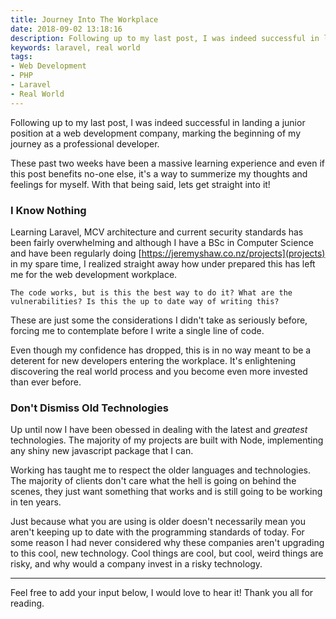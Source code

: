 ```yaml
---
title: Journey Into The Workplace
date: 2018-09-02 13:18:16
description: Following up to my last post, I was indeed successful in landing a junior position at a web development company, marking the beginning of my journey as a professional developer.
keywords: laravel, real world
tags:
- Web Development
- PHP
- Laravel
- Real World
---
```


Following up to my last post, I was indeed successful in landing a junior position at a web development company, marking the beginning of my journey as a professional developer.

These past two weeks have been a massive learning experience and even if this post benefits no-one else, it's a way to summerize my thoughts and feelings for myself. With that being said, lets get straight into it!
<!-- more -->

### I Know Nothing

Learning Laravel, MCV architecture and current security standards has been fairly overwhelming and although I have a BSc in Computer Science and have been regularly doing [https://jeremyshaw.co.nz/projects](projects) in my spare time, I realized straight away how under prepared this has left me for the web development workplace.

`The code works, but is this the best way to do it? What are the vulnerabilities? Is this the up to date way of writing this?`

These are just some the considerations I didn't take as seriously before, forcing me to contemplate before I write a single line of code.

Even though my confidence has dropped, this is in no way meant to be a deterent for new developers entering the workplace. It's enlightening discovering the real world process and you become even more invested than ever before.

### Don't Dismiss Old Technologies

Up until now I have been obessed in dealing with the latest and *greatest* technologies. The majority of my projects are built with Node, implementing any shiny new javascript package that I can.

Working has taught me to respect the older languages and technologies. The majority of clients don't care what the hell is going on behind the scenes, they just want something that works and is still going to be working in ten years.

Just because what you are using is older doesn't necessarily mean you aren't keeping up to date with the programming standards of today. For some reason I had never considered why these companies aren't upgrading to this cool, new technology. Cool things are cool, but cool, weird things are risky, and why would a company invest in a risky technology.

___

Feel free to add your input below, I would love to hear it! Thank you all for reading.